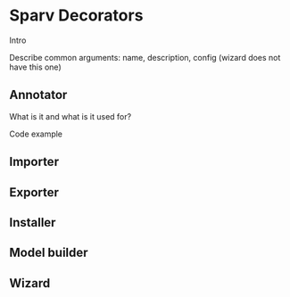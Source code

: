 # Sparv Decorators
Intro

Describe common arguments: name, description, config (wizard does not have this one)

## Annotator
What is it and what is it used for?

Code example

## Importer

## Exporter

## Installer

## Model builder

## Wizard
